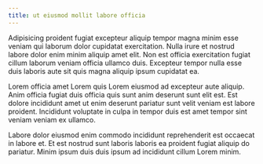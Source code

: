 ```yaml
---
title: ut eiusmod mollit labore officia
---
```


Adipisicing proident fugiat excepteur aliquip tempor magna minim esse veniam qui laborum dolor cupidatat exercitation. Nulla irure et nostrud labore dolor enim minim aliquip amet elit. Non est officia exercitation fugiat cillum laborum veniam officia ullamco duis. Excepteur tempor nulla esse duis laboris aute sit quis magna aliquip ipsum cupidatat ea.

Lorem officia amet Lorem quis Lorem eiusmod ad excepteur aute aliquip. Anim officia fugiat duis officia quis sunt anim deserunt sunt elit est. Est dolore incididunt amet ut enim deserunt pariatur sunt velit veniam est labore proident. Incididunt voluptate in culpa in tempor duis est amet tempor sint veniam veniam ex ullamco.

Labore dolor eiusmod enim commodo incididunt reprehenderit est occaecat in labore et. Et est nostrud sunt laboris laboris ea proident fugiat aliquip do pariatur. Minim ipsum duis duis ipsum ad incididunt cillum Lorem minim.